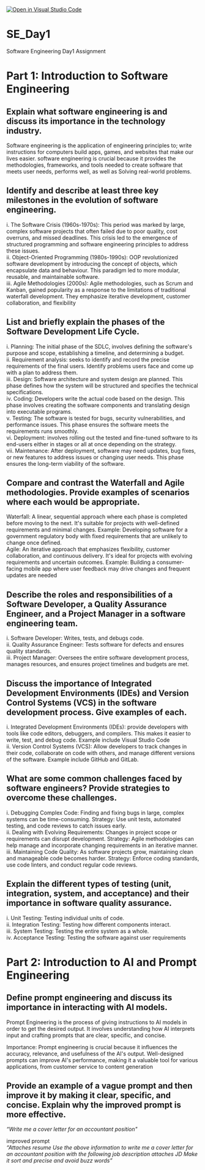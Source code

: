 [![Open in Visual Studio Code](https://classroom.github.com/assets/open-in-vscode-2e0aaae1b6195c2367325f4f02e2d04e9abb55f0b24a779b69b11b9e10269abc.svg)](https://classroom.github.com/online_ide?assignment_repo_id=17239097&assignment_repo_type=AssignmentRepo)
# SE_Day1
Software Engineering Day1 Assignment

# Part 1: Introduction to Software Engineering

## Explain what software engineering is and discuss its importance in the technology industry.

Software engineering is the application of engineering principles to; write instructions for computers build apps, games, and websites that make our lives easier.
software engineering is crucial because it provides the methodologies, frameworks, and tools needed to create software that meets user needs, performs well, as well as Solving real-world problems.

## Identify and describe at least three key milestones in the evolution of software engineering.
i.	The Software Crisis (1960s-1970s): This period was marked by large, complex software projects that often failed due to poor quality, cost overruns, and missed deadlines. This crisis led to the emergence of structured programming and software engineering principles to address these issues.  
ii.	Object-Oriented Programming (1980s-1990s): OOP revolutionized software development by introducing the concept of objects, which encapsulate data and behaviour. This paradigm led to more modular, reusable, and maintainable software.  
iii.	Agile Methodologies (2000s): Agile methodologies, such as Scrum and Kanban, gained popularity as a response to the limitations of traditional waterfall development. They emphasize iterative development, customer collaboration, and flexibility  


## List and briefly explain the phases of the Software Development Life Cycle.

i.	Planning: The initial phase of the SDLC, involves defining the software's purpose and scope, establishing a timeline, and determining a budget.  
ii.	Requirement analysis: seeks to identify and record the precise requirements of the final users. Identify problems users face and come up with a plan to address them.  
iii.	Design: Software architecture and system design are planned. This phase defines how the system will be structured and specifies the technical specifications.   
iv.	Coding: Developers write the actual code based on the design. This phase involves creating the software components and translating design into executable programs.   
v.	Testing: The software is tested for bugs, security vulnerabilities, and performance issues. This phase ensures the software meets the requirements runs smoothly.   
vi.	Deployment: involves rolling out the tested and fine-tuned software to its end-users either in stages or all at once depending on the strategy.  
vii.	Maintenance: After deployment, software may need updates, bug fixes, or new features to address issues or changing user needs. This phase ensures the long-term viability of the software.  

## Compare and contrast the Waterfall and Agile methodologies. Provide examples of scenarios where each would be appropriate.

Waterfall: A linear, sequential approach where each phase is completed before moving to the next. It's suitable for projects with well-defined requirements and minimal changes.
Example: Developing software for a government regulatory body with fixed requirements that are unlikely to change once defined.  
Agile: An iterative approach that emphasizes flexibility, customer collaboration, and continuous delivery. It's ideal for projects with evolving requirements and uncertain outcomes.
Example: Building a consumer-facing mobile app where user feedback may drive changes and frequent updates are needed  

## Describe the roles and responsibilities of a Software Developer, a Quality Assurance Engineer, and a Project Manager in a software engineering team.

i.	Software Developer: Writes, tests, and debugs code.  
ii.	Quality Assurance Engineer: Tests software for defects and ensures quality standards.  
iii.	Project Manager: Oversees the entire software development process, manages resources, and ensures project timelines and budgets are met.  

## Discuss the importance of Integrated Development Environments (IDEs) and Version Control Systems (VCS) in the software development process. Give examples of each.
i.	Integrated Development Environments (IDEs): provide developers with tools like code editors, debuggers, and compilers. This makes it easier to write, test, and debug code. Example include Visual Studio Code  
ii.	Version Control Systems (VCS): Allow developers to track changes in their code, collaborate on code with others, and manage different versions of the software. Example include GitHub and GitLab.  


## What are some common challenges faced by software engineers? Provide strategies to overcome these challenges.
i.	Debugging Complex Code: Finding and fixing bugs in large, complex systems can be time-consuming. Strategy: Use unit tests, automated testing, and code reviews to catch issues early.  
ii.	Dealing with Evolving Requirements: Changes in project scope or requirements can disrupt development. Strategy: Agile methodologies can help manage and incorporate changing requirements in an iterative manner.  
iii.	Maintaining Code Quality: As software projects grow, maintaining clean and manageable code becomes harder. Strategy: Enforce coding standards, use code linters, and conduct regular code reviews.  


## Explain the different types of testing (unit, integration, system, and acceptance) and their importance in software quality assurance.
i.	Unit Testing: Testing individual units of code.  
ii.	Integration Testing: Testing how different components interact.  
iii.	System Testing: Testing the entire system as a whole.  
iv.	Acceptance Testing: Testing the software against user requirements  


# Part 2: Introduction to AI and Prompt Engineering


## Define prompt engineering and discuss its importance in interacting with AI models.
Prompt Engineering is the process of giving instructions to AI models in order to get the desired output. It involves understanding how AI interprets input and crafting prompts that are clear, specific, and concise.

Importance: Prompt engineering is crucial because it influences the accuracy, relevance, and usefulness of the AI's output. Well-designed prompts can improve AI's performance, making it a valuable tool for various applications, from customer service to content generation

## Provide an example of a vague prompt and then improve it by making it clear, specific, and concise. Explain why the improved prompt is more effective.
*“Write me a cover letter for an accountant position"*  

improved prompt  
*“*Attaches resume* Use the above information to write me a cover letter for an accountant position with the following job description *attaches JD* Make it sort and precise and avoid buzz words”*
